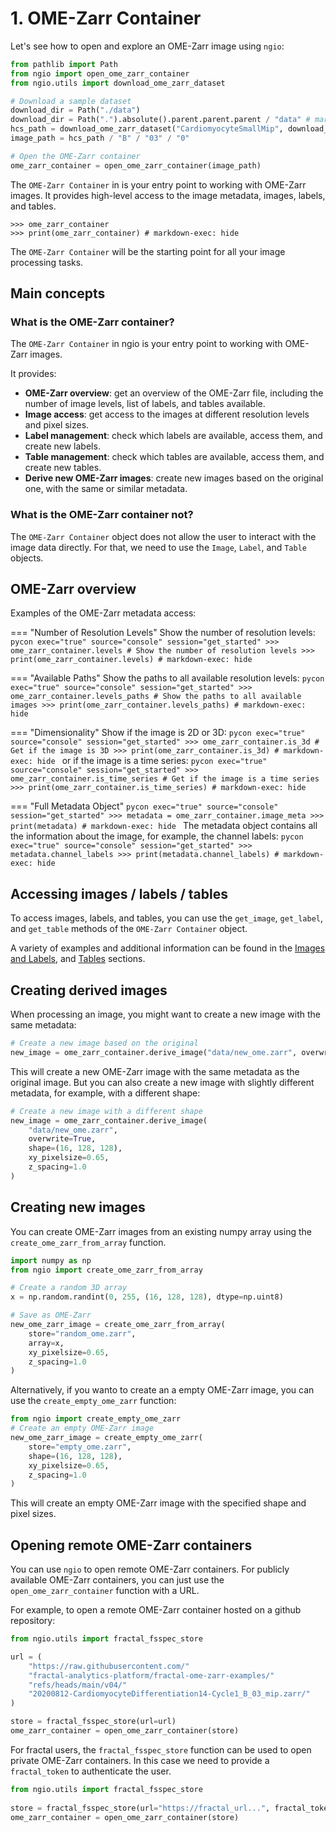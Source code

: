 # 1. OME-Zarr Container

Let's see how to open and explore an OME-Zarr image using `ngio`:

```python exec="true" source="material-block" session="get_started"
from pathlib import Path
from ngio import open_ome_zarr_container
from ngio.utils import download_ome_zarr_dataset

# Download a sample dataset
download_dir = Path("./data")
download_dir = Path(".").absolute().parent.parent.parent / "data" # markdown-exec: hide
hcs_path = download_ome_zarr_dataset("CardiomyocyteSmallMip", download_dir=download_dir)
image_path = hcs_path / "B" / "03" / "0"

# Open the OME-Zarr container
ome_zarr_container = open_ome_zarr_container(image_path)
```

The `OME-Zarr Container` in is your entry point to working with OME-Zarr images. It provides high-level access to the image metadata, images, labels, and tables.

```pycon exec="true" source="console" session="get_started"
>>> ome_zarr_container
>>> print(ome_zarr_container) # markdown-exec: hide
```

The `OME-Zarr Container` will be the starting point for all your image processing tasks.

## Main concepts

### What is the OME-Zarr container?

The `OME-Zarr Container` in ngio is your entry point to working with OME-Zarr images.

It provides:

- **OME-Zarr overview**: get an overview of the OME-Zarr file, including the number of image levels, list of labels, and tables available.
- **Image access**: get access to the images at different resolution levels and pixel sizes.
- **Label management**: check which labels are available, access them, and create new labels.
- **Table management**: check which tables are available, access them, and create new tables.
- **Derive new OME-Zarr images**: create new images based on the original one, with the same or similar metadata.

### What is the OME-Zarr container not?

The `OME-Zarr Container` object does not allow the user to interact with the image data directly. For that, we need to use the `Image`, `Label`, and `Table` objects.

## OME-Zarr overview

Examples of the OME-Zarr metadata access:

=== "Number of Resolution Levels"
    Show the number of resolution levels:
    ```pycon exec="true" source="console" session="get_started"
    >>> ome_zarr_container.levels # Show the number of resolution levels
    >>> print(ome_zarr_container.levels) # markdown-exec: hide
    ```

=== "Available Paths"
    Show the paths to all available resolution levels:
    ```pycon exec="true" source="console" session="get_started"
    >>> ome_zarr_container.levels_paths # Show the paths to all available images
    >>> print(ome_zarr_container.levels_paths) # markdown-exec: hide
    ```

=== "Dimensionality"
    Show if the image is 2D or 3D:
    ```pycon exec="true" source="console" session="get_started"
    >>> ome_zarr_container.is_3d # Get if the image is 3D
    >>> print(ome_zarr_container.is_3d) # markdown-exec: hide
    ```
    or if the image is a time series:
    ```pycon exec="true" source="console" session="get_started"
    >>> ome_zarr_container.is_time_series # Get if the image is a time series
    >>> print(ome_zarr_container.is_time_series) # markdown-exec: hide
    ```

=== "Full Metadata Object"
    ```pycon exec="true" source="console" session="get_started"
    >>> metadata = ome_zarr_container.image_meta
    >>> print(metadata) # markdown-exec: hide
    ```
    The metadata object contains all the information about the image, for example, the channel labels:
    ```pycon exec="true" source="console" session="get_started"
    >>> metadata.channel_labels
    >>> print(metadata.channel_labels) # markdown-exec: hide
    ```

## Accessing images / labels / tables

To access images, labels, and tables, you can use the `get_image`, `get_label`, and `get_table` methods of the `OME-Zarr Container` object.

A variety of examples and additional information can be found in the [Images and Labels](./2_images.md), and [Tables](./3_tables.md) sections.

## Creating derived images

When processing an image, you might want to create a new image with the same metadata:

```python
# Create a new image based on the original
new_image = ome_zarr_container.derive_image("data/new_ome.zarr", overwrite=True)
```

This will create a new OME-Zarr image with the same metadata as the original image.
But you can also create a new image with slightly different metadata, for example, with a different shape:

```python
# Create a new image with a different shape
new_image = ome_zarr_container.derive_image(
    "data/new_ome.zarr", 
    overwrite=True, 
    shape=(16, 128, 128), 
    xy_pixelsize=0.65, 
    z_spacing=1.0
)
```

## Creating new images

You can create OME-Zarr images from an existing numpy array using the `create_ome_zarr_from_array` function.

```python
import numpy as np
from ngio import create_ome_zarr_from_array

# Create a random 3D array
x = np.random.randint(0, 255, (16, 128, 128), dtype=np.uint8)

# Save as OME-Zarr
new_ome_zarr_image = create_ome_zarr_from_array(
    store="random_ome.zarr", 
    array=x, 
    xy_pixelsize=0.65, 
    z_spacing=1.0
)
```

Alternatively, if you wanto to create an a empty OME-Zarr image, you can use the `create_empty_ome_zarr` function:

```python
from ngio import create_empty_ome_zarr
# Create an empty OME-Zarr image
new_ome_zarr_image = create_empty_ome_zarr(
    store="empty_ome.zarr", 
    shape=(16, 128, 128), 
    xy_pixelsize=0.65, 
    z_spacing=1.0
)
```

This will create an empty OME-Zarr image with the specified shape and pixel sizes.

## Opening remote OME-Zarr containers

You can use `ngio` to open remote OME-Zarr containers.
For publicly available OME-Zarr containers, you can just use the `open_ome_zarr_container` function with a URL.

For example, to open a remote OME-Zarr container hosted on a github repository:

```python
from ngio.utils import fractal_fsspec_store

url = (
    "https://raw.githubusercontent.com/"
    "fractal-analytics-platform/fractal-ome-zarr-examples/"
    "refs/heads/main/v04/"
    "20200812-CardiomyocyteDifferentiation14-Cycle1_B_03_mip.zarr/"
)

store = fractal_fsspec_store(url=url)
ome_zarr_container = open_ome_zarr_container(store)
```

For fractal users, the `fractal_fsspec_store` function can be used to open private OME-Zarr containers.
In this case we need to provide a `fractal_token` to authenticate the user.

```python
from ngio.utils import fractal_fsspec_store
 
store = fractal_fsspec_store(url="https://fractal_url...", fractal_token="**your_secret_token**")
ome_zarr_container = open_ome_zarr_container(store)
```
